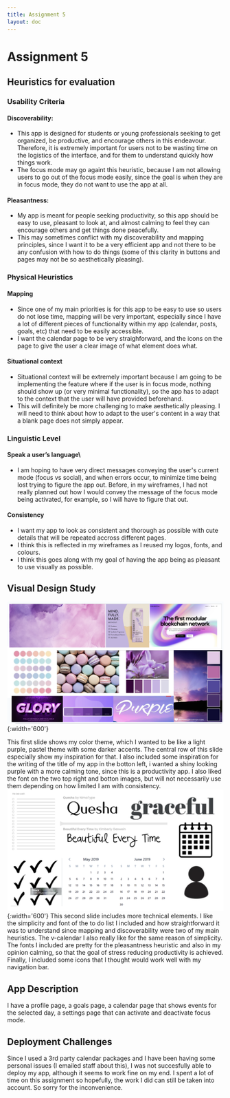 ```yaml
---
title: Assignment 5
layout: doc
---
```


# Assignment 5

## Heuristics for evaluation

### Usability Criteria

#### Discoverability:
- This app is designed for students or young professionals seeking to get organized, be productive, and encourage others in this endeavour. Therefore, it is extremely important for users not to be wasting time on the logistics of the interface, and for them to understand quickly how things work.
- The focus mode may go againt this heuristic, because I am not allowing users to go out of the focus mode easily, since the goal is when they are in focus mode, they do not want to use the app at all.
#### Pleasantness:
- My app is meant for people seeking productivity, so this app should be easy to use, pleasant to look at, and almost calming to feel they can encourage others and get things done peacefully.
- This may sometimes conflict with my discoverability and mapping principles, since I want it to be a very efficient app and not there to be any confusion with how to do things (some of this clarity in buttons and pages may not be so aesthetically pleasing).


### Physical Heuristics

#### Mapping
- Since one of my main priorities is for this app to be easy to use so users do not lose time, mapping will be very important, especially since I have a lot of different pieces of functionality within my app (calendar, posts, goals, etc) that need to be easily accessible. 
- I want the calendar page to be very straighforward, and the icons on the page to give the user a clear image of what element does what.

#### Situational context
- Situational context will be extremely important because I am going to be implementing the feature where if the user is in focus mode, nothing should show up (or very minimal functionality), so the app has to adapt to the context that the user will have provided beforehand.
- This will definitely be more challenging to make aesthetically pleasing. I will need to think about how to adapt to the user's content in a way that a blank page does not simply appear.

### Linguistic Level
#### Speak a user’s language\
- I am hoping to have very direct messages conveying the user's current mode (focus vs social), and when errors occur, to minimize time being lost trying to figure the app out. Before, in my wireframes, I had not really planned out how I would convey the message of the focus mode being activated, for example, so I will have to figure that out.

#### Consistency
- I want my app to look as consistent and thorough as possible with cute details that will be repeated accross different pages.
- I think this is reflected in my wireframes as I reused my logos, fonts, and colours.
- I think this goes along with my goal of having the app being as pleasant to use visually as possible.

## Visual Design Study

![](./inspo_slide_purple.png){:width='600'}

This first slide shows my color theme, which I wanted to be like a light purple, pastel theme with some darker accents. The central row of this slide especially show my inspiration for that. I also included some inspiration for the writing of the title of my app in the botton left, i wanted a shiny looking purple with a more calming tone, since this is a productivity app. I also liked the font on the two top right and botton images, but will not necessarily use them depending on how limited I am with consistency.
![](./inspo_slide_bw.png){:width='600'}
This second slide includes more technical elements. I like the simplicity and font of the to do list I included and how straightforward it was to understand since mapping and discoverability were two of my main heuristics. The v-calendar I also really like for the same reason of simplicity. The fonts I included are pretty for the pleasantness heuristic and also in my opinion calming, so that the goal of stress reducing productivity is achieved. Finally, I included some icons that I thought would work well with my navigation bar.

## App Description

I have a profile page, a goals page, a calendar page that shows events for the selected day, a settings page that can activate and deactivate focus mode.

## Deployment Challenges

Since I used a 3rd party calendar packages and I have been having some personal issues (I emailed staff about this), I was not succesfully able to deploy my app, although it seems to work fine on my end. I spent a lot of time on this assignment so hopefully, the work I did can still be taken into account. So sorry for the inconvenience.